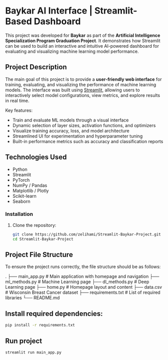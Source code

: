 # Baykar AI Interface | Streamlit-Based Dashboard

This project was developed for **Baykar** as part of the **Artificial Intelligence Specialization Program Graduation Project**. It demonstrates how Streamlit can be used to build an interactive and intuitive AI-powered dashboard for evaluating and visualizing machine learning model performance.

## Project Description

The main goal of this project is to provide a **user-friendly web interface** for training, evaluating, and visualizing the performance of machine learning models. The interface was built using [Streamlit](https://streamlit.io/), allowing users to interactively select model configurations, view metrics, and explore results in real time.

Key features:

- Train and evaluate ML models through a visual interface  
- Dynamic selection of layer sizes, activation functions, and optimizers  
- Visualize training accuracy, loss, and model architecture  
- Streamlined UI for experimentation and hyperparameter tuning  
- Built-in performance metrics such as accuracy and classification reports  

## Technologies Used

- Python   
- Streamlit 
- PyTorch 
- NumPy / Pandas  
- Matplotlib / Plotly  
- Scikit-learn  
- Seaborn

### Installation

1. Clone the repository:
   ```bash
   git clone https://github.com/zelihami/Streamlit-Baykar-Project.git
   cd Streamlit-Baykar-Project

## Project File Structure

To ensure the project runs correctly, the file structure should be as follows:

.
├──  main_app.py # Main application with homepage and navigation
├──  ml_methods.py # Machine Learning page
├──  dl_methods.py # Deep Learning page
├──  home.py # Homepage layout and content
├──  data.csv # Wisconsin Breast Cancer dataset
├──  requirements.txt # List of required libraries
└──  README.md

## Install required dependencies:

```bash
pip install -r requirements.txt
```

## Run project

```bash
streamlit run main_app.py
```

